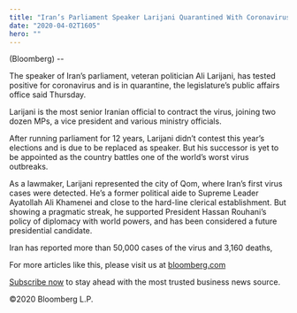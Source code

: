 ```yaml
---
title: "Iran’s Parliament Speaker Larijani Quarantined With Coronavirus"
date: "2020-04-02T1605"
hero: ""
---
```

(Bloomberg) --

The speaker of Iran’s parliament, veteran politician Ali Larijani, has
tested positive for coronavirus and is in quarantine, the legislature’s
public affairs office said Thursday.

Larijani is the most senior Iranian official to contract the virus,
joining two dozen MPs, a vice president and various ministry officials.

After running parliament for 12 years, Larijani didn’t contest this
year’s elections and is due to be replaced as speaker. But his successor
is yet to be appointed as the country battles one of the world’s worst
virus outbreaks.

As a lawmaker, Larijani represented the city of Qom, where Iran’s first
virus cases were detected. He’s a former political aide to Supreme
Leader Ayatollah Ali Khamenei and close to the hard-line clerical
establishment. But showing a pragmatic streak, he supported President
Hassan Rouhani’s policy of diplomacy with world powers, and has been
considered a future presidential candidate.

Iran has reported more than 50,000 cases of the virus and 3,160 deaths,

For more articles like this, please visit us at [bloomberg.com][1]

[Subscribe now][2] to stay ahead with the most trusted business news
source.

©2020 Bloomberg L.P.

   [1]: https://www.bloomberg.com
   [2]: https://www.bloomberg.com/subscriptions/67obqkd5zdp5lj8/?utm_source=yahoo_usn